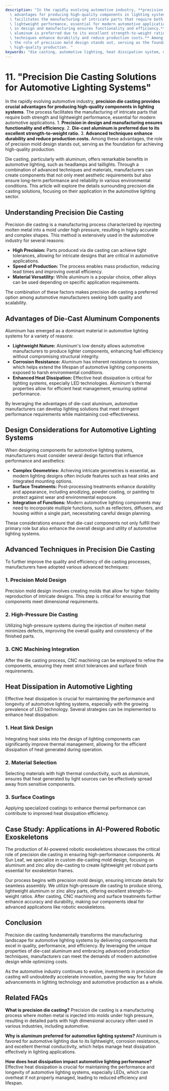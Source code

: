 ```yaml
---
description: "In the rapidly evolving automotive industry, **precision die casting provides crucial\
  \ advantages for producing high-quality components in lighting systems**. The process\
  \ facilitates the manufacturing of intricate parts that require both strength and\
  \ lightweight performance, essential for modern automotive applications. 1. **Precision\
  \ in design and manufacturing ensures functionality and efficiency.** 2. **Die-cast\
  \ aluminum is preferred due to its excellent strength-to-weight ratio.** 3. **Advanced\
  \ techniques enhance durability and reduce production costs.** Among these advantages,\
  \ the role of precision mold design stands out, serving as the foundation for achieving\
  \ high-quality production. "
keywords: "die casting, automotive lighting, heat dissipation system, die cast aluminum"
---
```

# 11. "Precision Die Casting Solutions for Automotive Lighting Systems"

In the rapidly evolving automotive industry, **precision die casting provides crucial advantages for producing high-quality components in lighting systems**. The process facilitates the manufacturing of intricate parts that require both strength and lightweight performance, essential for modern automotive applications. 1. **Precision in design and manufacturing ensures functionality and efficiency.** 2. **Die-cast aluminum is preferred due to its excellent strength-to-weight ratio.** 3. **Advanced techniques enhance durability and reduce production costs.** Among these advantages, the role of precision mold design stands out, serving as the foundation for achieving high-quality production. 

Die casting, particularly with aluminum, offers remarkable benefits in automotive lighting, such as headlamps and taillights. Through a combination of advanced techniques and materials, manufacturers can create components that not only meet aesthetic requirements but also ensure long-term performance and reliability in various environmental conditions. This article will explore the details surrounding precision die casting solutions, focusing on their application in the automotive lighting sector.

## **Understanding Precision Die Casting**

Precision die casting is a manufacturing process characterized by injecting molten metal into a mold under high pressure, resulting in highly accurate and complex shapes. This method is extensively used in the automotive industry for several reasons:

- **High Precision:** Parts produced via die casting can achieve tight tolerances, allowing for intricate designs that are critical in automotive applications.
- **Speed of Production:** The process enables mass production, reducing lead times and improving overall efficiency.
- **Material Versatility:** While aluminum is a popular choice, other alloys can be used depending on specific application requirements. 

The combination of these factors makes precision die casting a preferred option among automotive manufacturers seeking both quality and scalability.

## **Advantages of Die-Cast Aluminum Components**

Aluminum has emerged as a dominant material in automotive lighting systems for a variety of reasons:

- **Lightweight Nature:** Aluminum's low density allows automotive manufacturers to produce lighter components, enhancing fuel efficiency without compromising structural integrity.
- **Corrosion Resistance:** Aluminum has inherent resistance to corrosion, which helps extend the lifespan of automotive lighting components exposed to harsh environmental conditions.
- **Enhanced Heat Dissipation:** Effective heat dissipation is critical for lighting systems, especially LED technologies. Aluminum's thermal properties allow for efficient heat management, ensuring optimal performance.

By leveraging the advantages of die-cast aluminum, automotive manufacturers can develop lighting solutions that meet stringent performance requirements while maintaining cost-effectiveness.

## **Design Considerations for Automotive Lighting Systems**

When designing components for automotive lighting systems, manufacturers must consider several design factors that influence performance and aesthetics:

- **Complex Geometries:** Achieving intricate geometries is essential, as modern lighting designs often include features such as heat sinks and integrated mounting options.
- **Surface Treatments:** Post-processing treatments enhance durability and appearance, including anodizing, powder coating, or painting to protect against wear and environmental exposure.
- **Integration of Functions:** Modern automotive lighting components may need to incorporate multiple functions, such as reflectors, diffusers, and housing within a single part, necessitating careful design planning.

These considerations ensure that die-cast components not only fulfill their primary role but also enhance the overall design and utility of automotive lighting systems.

## **Advanced Techniques in Precision Die Casting**

To further improve the quality and efficiency of die casting processes, manufacturers have adopted various advanced techniques:

### **1. Precision Mold Design**
Precision mold design involves creating molds that allow for higher fidelity reproduction of intricate designs. This step is critical for ensuring that components meet dimensional requirements.

### **2. High-Pressure Die Casting**
Utilizing high-pressure systems during the injection of molten metal minimizes defects, improving the overall quality and consistency of the finished parts.

### **3. CNC Machining Integration**
After the die casting process, CNC machining can be employed to refine the components, ensuring they meet strict tolerances and surface finish requirements.

## **Heat Dissipation in Automotive Lighting**

Effective heat dissipation is crucial for maintaining the performance and longevity of automotive lighting systems, especially with the growing prevalence of LED technology. Several strategies can be implemented to enhance heat dissipation:

### **1. Heat Sink Design**
Integrating heat sinks into the design of lighting components can significantly improve thermal management, allowing for the efficient dissipation of heat generated during operation.

### **2. Material Selection**
Selecting materials with high thermal conductivity, such as aluminum, ensures that heat generated by light sources can be effectively spread away from sensitive components.

### **3. Surface Coatings**
Applying specialized coatings to enhance thermal performance can contribute to improved heat dissipation efficiency.

## **Case Study: Applications in AI-Powered Robotic Exoskeletons**

The production of AI-powered robotic exoskeletons showcases the critical role of precision die casting in ensuring high-performance components. At Sun Leaf, we specialize in custom die-casting mold design, focusing on aluminum and zinc alloy die-casting to create lightweight yet robust parts essential for exoskeleton frames. 

Our process begins with precision mold design, ensuring intricate details for seamless assembly. We utilize high-pressure die casting to produce strong, lightweight aluminum or zinc alloy parts, offering excellent strength-to-weight ratios. After casting, CNC machining and surface treatments further enhance accuracy and durability, making our components ideal for advanced applications like robotic exoskeletons.

## **Conclusion**

Precision die casting fundamentally transforms the manufacturing landscape for automotive lighting systems by delivering components that excel in quality, performance, and efficiency. By leveraging the unique properties of die-cast aluminum and embracing advanced production techniques, manufacturers can meet the demands of modern automotive design while optimizing costs. 

As the automotive industry continues to evolve, investments in precision die casting will undoubtedly accelerate innovation, paving the way for future advancements in lighting technology and automotive production as a whole.

## **Related FAQs**

**What is precision die casting?**
Precision die casting is a manufacturing process where molten metal is injected into molds under high pressure, resulting in detailed parts with high dimensional accuracy often used in various industries, including automotive.

**Why is aluminum preferred for automotive lighting systems?**
Aluminum is favored for automotive lighting due to its lightweight, corrosion resistance, and excellent thermal conductivity, which helps manage heat dissipation effectively in lighting applications.

**How does heat dissipation impact automotive lighting performance?**
Effective heat dissipation is crucial for maintaining the performance and longevity of automotive lighting systems, especially LEDs, which can overheat if not properly managed, leading to reduced efficiency and lifespan.
